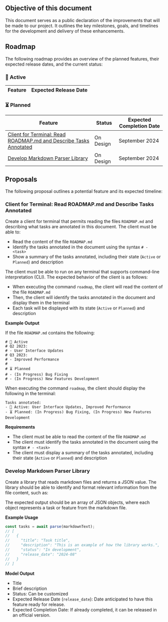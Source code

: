 ## Objective of this document

This document serves as a public declaration of the improvements that will be made to our project. It outlines the key milestones, goals, and timelines for the development and delivery of these enhancements.

## Roadmap

The following roadmap provides an overview of the planned features, their expected release dates, and the current status:

### 🚧 Active

<!--
| Feature | Expected Release Date |
| --- | --- |
| User Interface Updates | Q2 2023 |
| Improved Performance | Q3 2023 |
-->

| Feature | Expected Release Date |
| --- | --- |

### ⏳ Planned

<!--
| Feature | Status | Expected Completion Date |
| --- | --- | --- |
| Bug Fixing | In Progress | March 15, 2023 |
| New Features Development | In Progress | April 30, 2023 |
-->

| Feature | Status | Expected Completion Date |
| --- | --- | --- |
| [Client for Terminal: Read ROADMAP.md and Describe Tasks Annotated](#client-for-terminal-read-roadmapmd-and-describe-tasks-annotated) | On Design | September 2024 |
| [Develop Markdown Parser Library](#develop-markdown-parser-library) | On Design | September 2024 |

## Proposals

The following proposal outlines a potential feature and its expected timeline:

<!--
### Proposal: [Insert Proposal Title]

[Description]
-->

### Client for Terminal: Read ROADMAP.md and Describe Tasks Annotated

Create a client for terminal that permits reading the files `ROADMAP.md` and describing what tasks are annotated in this document. The client must be able to:

*   Read the content of the file `ROADMAP.md`
*   Identify the tasks annotated in the document using the syntax `# - <task>`
*   Show a summary of the tasks annotated, including their state (`Active` or `Planned`) and description

The client must be able to run on any terminal that supports command-line interpretation (CLI). The expected behavior of the client is as follows:

*   When executing the command `roadmap`, the client will read the content of the file `ROADMAP.md`
*   Then, the client will identify the tasks annotated in the document and display them in the terminal
*   Each task will be displayed with its state (`Active` or `Planned`) and description

**Example Output**

If the file `ROADMAP.md` contains the following:

```
# 🚧 Active
# Q2 2023:
# - User Interface Updates
# Q3 2023:
# - Improved Performance
#
# ⏳ Planned
# - (In Progress) Bug Fixing
# - (In Progress) New Features Development
```

When executing the command `roadmap`, the client should display the following in the terminal:

```
Tasks annotated:
- 🚧 Active: User Interface Updates, Improved Performance
- ⏳ Planned: (In Progress) Bug Fixing, (In Progress) New Features Development
```

**Requirements**

*   The client must be able to read the content of the file `ROADMAP.md`
*   The client must identify the tasks annotated in the document using the syntax `# - <task>`
*   The client must display a summary of the tasks annotated, including their state (`Active` or `Planned`) and description

### Develop Markdown Parser Library

Create a library that reads markdown files and returns a JSON value. The library should be able to identify and format relevant information from the file content, such as:

The expected output should be an array of JSON objects, where each object represents a task or feature from the markdown file.

**Example Usage**

```js
const tasks = await parse(markdownText);
// [
//   {
//     "title": "Task title",
//     "description": "This is an example of how the library works.",
//     "status": "In development",
//     "release_date": "2024-08"
//   }
// ]
```

**Model Output**

*   Title
*   Brief description
*   Status: Can be customized
*   Expected Release Date (`release_date`): Date anticipated to have this feature ready for release.
*   Expected Completion Date: If already completed, it can be released in an official version.
